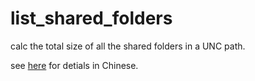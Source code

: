 # list_shared_folders
calc the total size of all the shared folders in a UNC path.

see [here](https://hackmd.io/@meebox/HJfVyV5jj) for detials in Chinese.
